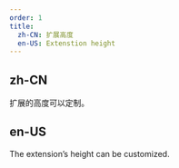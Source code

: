 ```yaml
---
order: 1
title:
  zh-CN: 扩展高度
  en-US: Extenstion height
---
```


## zh-CN

扩展的高度可以定制。

## en-US

The extension’s height can be customized.